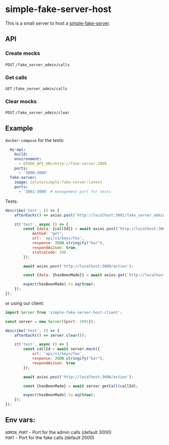 # simple-fake-server-host
This is a small server to host a [simple-fake-server](https://github.com/Soluto/simple-fake-server).

## API

### Create mocks
`POST` `/fake_server_admin/calls`

### Get calls
`GET` `/fake_server_admin/calls`
### Clear mocks
`POST` `/fake_server_admin/clear`

## Example
`docker-compose` for the tests:
```yaml
  my-api:
    build: .
    environment:
      - OTHER_API_URL=http://fake-server:2000
    ports:
      - '3000:3000'
  fake-server:
    image: soluto/simple-fake-server:latest
    ports:
      - '3001:3000' # management port for tests
```

Tests:
```js
describe('test', () => {
    afterEach(() => axios.post('http://localhost:3001/fake_server_admin/clear'));

    it('test', async () => {
        const {data: {callId}} = await axios.post('http://localhost:3001/fake_server_admin/calls', {
            method: "get",
            url: 'api/v1/keys/foo',
            response: JSON.stringify("bar"),
            respondAsJson: true,
            statusCode: 200
        });

        await axios.post('http://localhost:3000/action');

        const {data: {hasBeenMade}} = await axios.get(`http://localhost:3001/fake_server_admin/calls?callId=${callId}`);

        expect(hasBeenMade).to.eq(true);
    });
});
```
or using our client:
```js
import Server from 'simple-fake-server-host-client';

const server = new Server({port: 3001});

describe('test', () => {
    afterEach(() => server.clear());

    it('test', async () => {
        const callId = await server.mock({
            url: 'api/v1/keys/foo',
            response: JSON.stringify("bar"),
            respondAsJson: true
        });

        await axios.post('http://localhost:3000/action');

        const {hasBeenMade} = await server.getCall(callId);

        expect(hasBeenMade).to.eq(true);
    });
});
```
## Env vars:  
`ADMIN_PORT` - Port for the admin calls (default 3000)  
`PORT` - Port for the fake calls (default 2000)  

